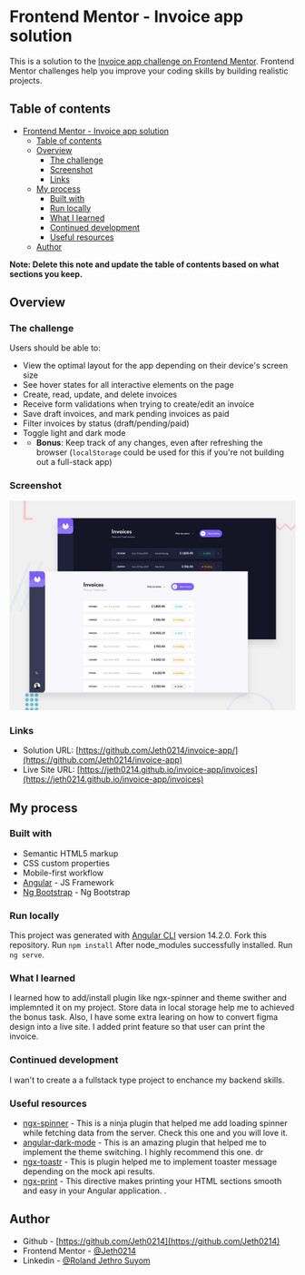 # Frontend Mentor - Invoice app solution

This is a solution to the [Invoice app challenge on Frontend Mentor](https://www.frontendmentor.io/challenges/invoice-app-i7KaLTQjl). Frontend Mentor challenges help you improve your coding skills by building realistic projects.  

## Table of contents

- [Frontend Mentor - Invoice app solution](#frontend-mentor---invoice-app-solution)
  - [Table of contents](#table-of-contents)
  - [Overview](#overview)
    - [The challenge](#the-challenge)
    - [Screenshot](#screenshot)
    - [Links](#links)
  - [My process](#my-process)
    - [Built with](#built-with)
    - [Run locally](#run-locally)
    - [What I learned](#what-i-learned)
    - [Continued development](#continued-development)
    - [Useful resources](#useful-resources)
  - [Author](#author)

**Note: Delete this note and update the table of contents based on what sections you keep.**

## Overview

### The challenge

Users should be able to:

- View the optimal layout for the app depending on their device's screen size
- See hover states for all interactive elements on the page
- Create, read, update, and delete invoices
- Receive form validations when trying to create/edit an invoice
- Save draft invoices, and mark pending invoices as paid
- Filter invoices by status (draft/pending/paid)
- Toggle light and dark mode
- - **Bonus**: Keep track of any changes, even after refreshing the browser (`localStorage` could be used for this if you're not building out a full-stack app)

### Screenshot

![](/src/assets/images/preview.jpg)


### Links

- Solution URL: [https://github.com/Jeth0214/invoice-app/](https://github.com/Jeth0214/invoice-app)
- Live Site URL: [https://jeth0214.github.io/invoice-app/invoices](https://jeth0214.github.io/invoice-app/invoices)

## My process

### Built with

- Semantic HTML5 markup
- CSS custom properties
- Mobile-first workflow
- [Angular](https://angular.io/) - JS Framework
- [Ng Bootstrap](https://ng-bootstrap.github.io/#/home) - Ng Bootstrap
  

### Run locally

This project was generated with [Angular CLI](https://github.com/angular/angular-cli) version 14.2.0.
Fork this repository.
Run ``npm install``
After node_modules successfully installed. Run `` ng serve ``.


### What I learned

I learned  how to add/install plugin like ngx-spinner and theme swither and implemnted it on my project. Store data in local storage help me to achieved the bonus task. Also, I have some extra learing on how to convert figma design into a live site. I added print feature so that user can print the invoice.


### Continued development

I wan't to create a a fullstack type project to enchance my backend skills.


### Useful resources

- [ngx-spinner](https://github.com/Napster2210/ngx-spinner) - This is a ninja plugin that helped me  add loading spinner while fetching data from the server. Check this one and you will love it.
- [angular-dark-mode](https://github.com/talohana/angular-dark-mode) - This is an amazing plugin that helped me to implement the theme switching. I highly recommend this one.
dr
- [ngx-toastr](https://github.com/scttcper/ngx-toastr) - This is plugin helped me to implement toaster message depending on the mock api results.
- [ngx-print](https://github.com/selemxmn/ngx-print) - This directive makes printing your HTML sections smooth and easy in your Angular application. .

## Author

- Github - [https://github.com/Jeth0214](https://github.com/Jeth0214)
- Frontend Mentor - [@Jeth0214](https://www.frontendmentor.io/profile/Jeth0214)
- Linkedin - [@Roland Jethro Suyom ](https://www.linkedin.com/in/roland-jethro-suyom-198a89207/)

